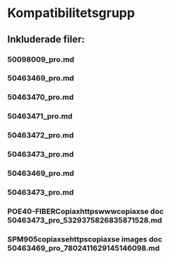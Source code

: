 # Kompatibilitetsgrupp

## Inkluderade filer:


### 50098009_pro.md

### 50463469_pro.md

### 50463470_pro.md

### 50463471_pro.md

### 50463472_pro.md

### 50463473_pro.md

### 50463469_pro.md

### 50463473_pro.md

### POE40-FIBERCopiaxhttpswwwcopiaxse  doc  50463473_pro_5329375826835871528.md

### SPM905copiaxsehttpscopiaxse  images  doc  50463469_pro_7802411629145146098.md